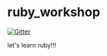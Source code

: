 ruby_workshop
=============

[![Gitter](https://badges.gitter.im/Join%20Chat.svg)](https://gitter.im/dfedde/ruby_workshop?utm_source=badge&utm_medium=badge&utm_campaign=pr-badge&utm_content=badge)

let's learn ruby!!!
